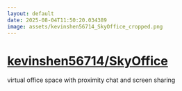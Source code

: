 ```yaml
---
layout: default
date: 2025-08-04T11:50:20.034389
image: assets/kevinshen56714_SkyOffice_cropped.png
---
```


# [kevinshen56714/SkyOffice](https://github.com/kevinshen56714/SkyOffice)

virtual office space with proximity chat and screen sharing

